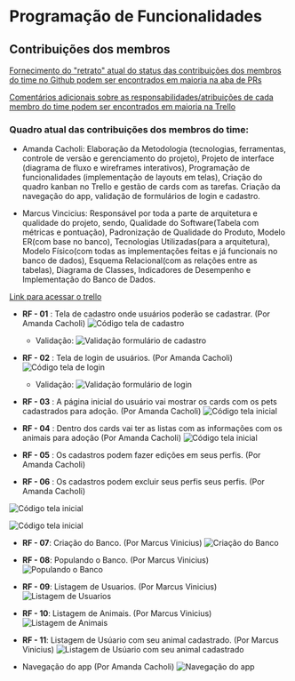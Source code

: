 # Programação de Funcionalidades

## Contribuições dos membros

[Fornecimento do "retrato" atual do status das contribuições dos membros do time no Github podem ser encontrados em maioria na aba de PRs](https://github.com/ICEI-PUC-Minas-PMV-ADS/pmv-ads-2023-1-e3-proj-mov-t6-adote-animais/pulls?q=is%3Apr+is%3Aclosed)

[Comentários adicionais sobre as responsabilidades/atribuições de cada membro do time podem ser encontrados em maioria na Trello](https://trello.com/invite/b/945EfIBV/ATTI5d1f39ad137a0f9125cc2f6497d4219291C6A57C/adote-um-amigo)

### Quadro atual das contribuições dos membros do time:

- Amanda Cacholi: Elaboração da Metodologia (tecnologias, ferramentas, controle de versão e gerenciamento do projeto), Projeto de interface (diagrama de fluxo e wireframes interativos), Programação de funcionalidades (implementação de layouts em telas), Criação do quadro kanban no Trello e gestão de cards com as tarefas. Criação da navegação do app, validação de formulários de login e cadastro.

- Marcus Vincicius: Responsável por toda a parte de arquitetura e qualidade do projeto, sendo, Qualidade do Software(Tabela com métricas e pontuação), Padronização de Qualidade do Produto, Modelo ER(com base no banco), Tecnologias Utilizadas(para a arquitetura), Modelo Físico(com todas as implementações feitas e já funcionais no banco de dados), Esquema Relacional(com as relações entre as tabelas), Diagrama de Classes, Indicadores de Desempenho e Implementação do Banco de Dados.

[Link para acessar o trello](https://trello.com/invite/b/945EfIBV/ATTI5d1f39ad137a0f9125cc2f6497d4219291C6A57C/adote-um-amigo)

- **RF - 01** : Tela de cadastro onde usuários poderão se cadastrar. (Por Amanda Cacholi)
  ![Código tela de cadastro](img/code-register.png)

  - Validação:
    ![Validação formulário de cadastro](img/code-validation-register.png)

- **RF - 02** : Tela de login de usuários. (Por Amanda Cacholi)
  ![Código tela de login](img/code-login.png)

  - Validação:
    ![Validação formulário de login](img/code-validation-login.png)

- **RF - 03** : A página inicial do usuário vai mostrar os cards com os pets cadastrados para adoção. (Por Amanda Cacholi)
  ![Código tela inicial](img/code-main-screen.png)

- **RF - 04** : Dentro dos cards vai ter as listas com as informações com os animais para adoção (Por Amanda Cacholi)
  ![Código tela inicial](img/code-pet-list.png)

- **RF - 05** : Os cadastros podem fazer edições em seus perfis. (Por Amanda Cacholi)
- **RF - 06** : Os cadastros podem excluir seus perfis seus perfis. (Por Amanda Cacholi)

![Código tela inicial](img/code-editing-information.png)

![Código tela inicial](img/code-editing-information.png)

- **RF - 07**: Criação do Banco. (Por Marcus Vinicius)
  ![Criação do Banco](img/img_db_1.png)

- **RF - 08**: Populando o Banco. (Por Marcus Vinicius)
  ![Populando o Banco](img/img_db_2.png)

- **RF - 09**: Listagem de Usuarios. (Por Marcus Vinicius)
  ![Listagem de Usuarios](img/img_db_3_1.png)

- **RF - 10**: Listagem de Animais. (Por Marcus Vinicius)
  ![Listagem de Animais](img/img_db_3_2.png)

- **RF - 11**: Listagem de Usúario com seu animal cadastrado. (Por Marcus Vinicius)
  ![Listagem de Usúario com seu animal cadastrado](img/im_db_3.png)

- Navegação do app (Por Amanda Cacholi)
  ![Navegação do app](img/code-navigation.png)
